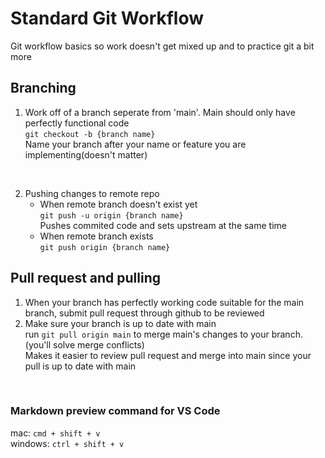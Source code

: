 # Standard Git Workflow
Git workflow basics so work doesn't get mixed up and to practice git a bit more
<br/>

## Branching
1. Work off of a branch seperate from 'main'. Main should only have perfectly functional code  
`git checkout -b {branch name}`  
Name your branch after your name or feature you are implementing(doesn't matter)
<br/>

2. Pushing changes to remote repo
    * When remote branch doesn't exist yet  
`git push -u origin {branch name}`  
Pushes commited code and sets upstream at the same time  
    * When remote branch exists  
`git push origin {branch name}`  

## Pull request and pulling
1. When your branch has perfectly working code suitable for the main branch, submit pull request through github to be reviewed
2. Make sure your branch is up to date with main  
run `git pull origin main` to merge main's changes to your branch. (you'll solve merge conflicts)  
Makes it easier to review pull request and merge into main since your pull is up to date with main
<br/>

### Markdown preview command for VS Code
mac: `cmd + shift + v`  
windows: `ctrl + shift + v`